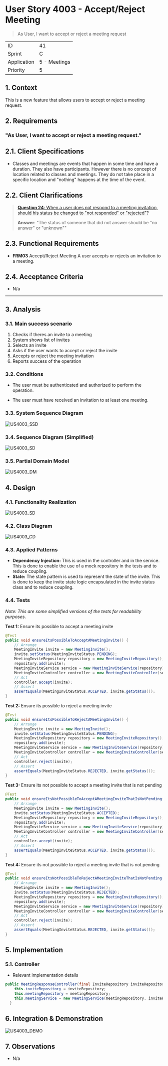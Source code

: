 # User Story 4003 - Accept/Reject Meeting

> As User, I want to accept or reject a meeting request

|             |              |
| ----------- | ------------ |
| ID          | 41           |
| Sprint      | C            |
| Application | 5 - Meetings |
| Priority    | 5            |

## 1. Context

This is a new feature that allows users to accept or reject a meeting request.

## 2. Requirements

### "As User, I want to accept or reject a meeting request."

## 2.1. Client Specifications

- Classes and meetings are events that happen in some time and have a duration. They also have participants. However there is no concept of location related to classes and meetings. They do not take place in a specific location and "nothing" happens at the time of the event.

## 2.2. Client Clarifications

> [**Question 24**: When a user does not respond to a meeting invitation, should his status be changed to "not responded" or "rejected"?](https://moodle.isep.ipp.pt/mod/forum/discuss.php?d=22080)
>
> **Answer**: "The status of someone that did not answer should be "no answer" or "unknown""

## 2.3. Functional Requirements

- **FRM03** Accept/Reject Meeting A user accepts or rejects an invitation to a meeting.

## 2.4. Acceptance Criteria

- N/a

---

## 3. Analysis

### 3.1. Main success scenario

1. Checks if theres an invite to a meeting
2. System shows list of invites
3. Selects an invite
4. Asks if the user wants to accept or reject the invite
5. Accepts or reject the meeting invitation
6. Reports success of the operation

### 3.2. Conditions

- The user must be authenticated and authorized to perform the operation.

- The user must have received an invitation to at least one meeting.

### 3.3. System Sequence Diagram

![US4003_SSD](out/US4003_SSD.svg)

### 3.4. Sequence Diagram (Simplified)

![US4003_SD](out/US4003_SD.svg)

### 3.5. Partial Domain Model

![US4003_DM](out/US4003_DM.svg)

## 4. Design

### 4.1. Functionality Realization

![US4003_SD](out/US4003_SD.svg)

### 4.2. Class Diagram

![US4003_CD](out/US4003_CD.svg)

### 4.3. Applied Patterns

- **Dependency Injection:** This is used in the controller and in the service. This is done to enable the use of a mock repository in the tests and to reduce coupling.
- **State:** The state pattern is used to represent the state of the invite. This is done to keep the invite state logic encapsulated in the invite status class and to reduce coupling.

### 4.4. Tests

_Note: This are some simplified versions of the tests for readability purposes._

**Test 1:** Ensure its possible to accept a meeting invite

```java
@Test
public void ensureItsPossibleToAcceptAMeetingInvite() {
    // Arrange
    MeetingInvite invite = new MeetingInvite();
    invite.setStatus(MeetingInviteStatus.PENDING);
    MeetingInviteRepository repository = new MeetingInviteRepository();
    repository.add(invite);
    MeetingInviteService service = new MeetingInviteService(repository);
    MeetingInviteController controller = new MeetingInviteController(service);
    // Act
    controller.accept(invite);
    // Assert
    assertEquals(MeetingInviteStatus.ACCEPTED, invite.getStatus());
}
```

**Test 2:** Ensure its possible to reject a meeting invite

```java
@Test
public void ensureItsPossibleToRejectAMeetingInvite() {
    // Arrange
    MeetingInvite invite = new MeetingInvite();
    invite.setStatus(MeetingInviteStatus.PENDING);
    MeetingInviteRepository repository = new MeetingInviteRepository();
    repository.add(invite);
    MeetingInviteService service = new MeetingInviteService(repository);
    MeetingInviteController controller = new MeetingInviteController(service);
    // Act
    controller.reject(invite);
    // Assert
    assertEquals(MeetingInviteStatus.REJECTED, invite.getStatus());
}
```

**Test 3:** Ensure its not possible to accept a meeting invite that is not pending

```java
@Test
public void ensureItsNotPossibleToAcceptAMeetingInviteThatIsNotPending() {
    // Arrange
    MeetingInvite invite = new MeetingInvite();
    invite.setStatus(MeetingInviteStatus.ACCEPTED);
    MeetingInviteRepository repository = new MeetingInviteRepository();
    repository.add(invite);
    MeetingInviteService service = new MeetingInviteService(repository);
    MeetingInviteController controller = new MeetingInviteController(service);
    // Act
    controller.accept(invite);
    // Assert
    assertEquals(MeetingInviteStatus.ACCEPTED, invite.getStatus());
}
```

**Test 4:** Ensure its not possible to reject a meeting invite that is not pending

```java
@Test
public void ensureItsNotPossibleToRejectAMeetingInviteThatIsNotPending() {
    // Arrange
    MeetingInvite invite = new MeetingInvite();
    invite.setStatus(MeetingInviteStatus.REJECTED);
    MeetingInviteRepository repository = new MeetingInviteRepository();
    repository.add(invite);
    MeetingInviteService service = new MeetingInviteService(repository);
    MeetingInviteController controller = new MeetingInviteController(service);
    // Act
    controller.reject(invite);
    // Assert
    assertEquals(MeetingInviteStatus.REJECTED, invite.getStatus());
}
```

## 5. Implementation

### 5.1. Controller

- Relevant implementation details

```java
public MeetingResponseController(final InviteRepository inviteRepository, final MeetingRepository meetingRepository) {
    this.inviteRepository = inviteRepository;
    this.meetingRepository = meetingRepository;
    this.meetingService = new MeetingService(meetingRepository, inviteRepository);
  }
```

## 6. Integration & Demonstration

![US4003_DEMO](out/US4003_DEMO.svg)

## 7. Observations

- N/a
